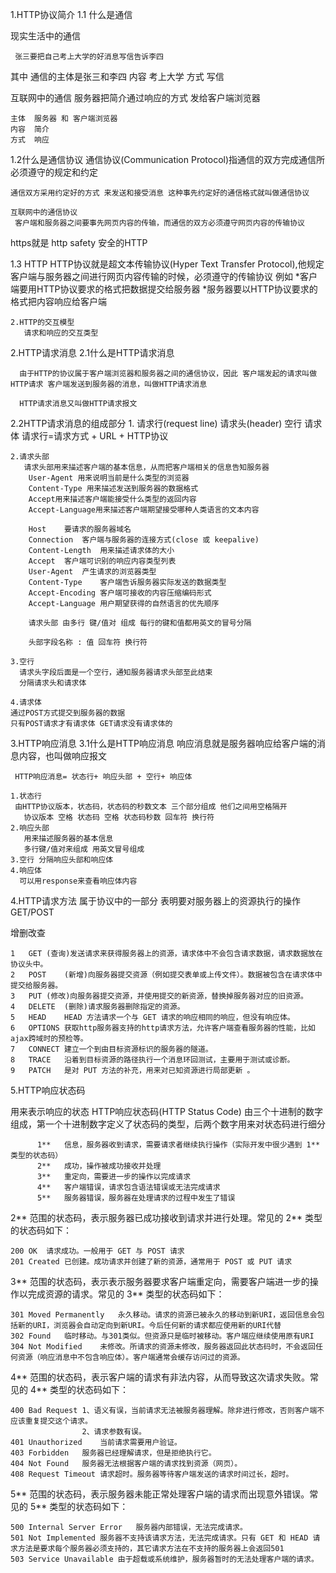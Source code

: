 1.HTTP协议简介
  1.1 什么是通信
   
   现实生活中的通信
     
     张三要把自己考上大学的好消息写信告诉李四
   
   其中
    通信的主体是张三和李四
    内容 考上大学
    方式 写信

   互联网中的通信
     服务器把简介通过响应的方式 发给客户端浏览器

    主体  服务器 和 客户端浏览器
    内容  简介
    方式  响应  
  
  1.2什么是通信协议
    通信协议(Communication Protocol)指通信的双方完成通信所必须遵守的规定和约定

    通信双方采用约定好的方式 来发送和接受消息 这种事先约定好的通信格式就叫做通信协议

    互联网中的通信协议
     客户端和服务器之间要事先网页内容的传输，而通信的双方必须遵守网页内容的传输协议

 <!-- 网页内容又叫做超文本 因此网页内容的传输协议就叫做超文本协议(HyperText Transfer Protocol) 简称HTTP协议 -->
   https就是 http safety 安全的HTTP
  

  1.3 HTTP
     HTTP协议就是超文本传输协议(Hyper Text Transfer Protocol),他规定客户端与服务器之间进行网页内容传输的时候，必须遵守的传输协议
    例如
     *客户端要用HTTP协议要求的格式把数据提交给服务器
     *服务器要以HTTP协议要求的格式把内容响应给客户端

    2.HTTP的交互模型
       请求和响应的交互类型

2.HTTP请求消息
   2.1什么是HTTP请求消息

      由于HTTP的协议属于客户端浏览器和服务器之间的通信协议，因此 客户端发起的请求叫做HTTP请求 客户端发送到服务器的消息，叫做HTTP请求消息

      HTTP请求消息又叫做HTTP请求报文

   2.2HTTP请求消息的组成部分
    1.  请求行(request line) 请求头(header) 空行 请求体
          请求行=请求方式 + URL + HTTP协议      

    2.请求头部
       请求头部用来描述客户端的基本信息，从而把客户端相关的信息告知服务器
        User-Agent 用来说明当前是什么类型的浏览器
        Content-Type 用来描述发送到服务器的数据格式
        Accept用来描述客户端能接受什么类型的返回内容
        Accept-Language用来描述客户端期望接受哪种人类语言的文本内容

        Host	要请求的服务器域名
        Connection	客户端与服务器的连接方式(close 或 keepalive)
        Content-Length	用来描述请求体的大小
        Accept	客户端可识别的响应内容类型列表
        User-Agent	产生请求的浏览器类型
        Content-Type	客户端告诉服务器实际发送的数据类型
        Accept-Encoding	客户端可接收的内容压缩编码形式
        Accept-Language	用户期望获得的自然语言的优先顺序

        请求头部 由多行 键/值对 组成 每行的键和值都用英文的冒号分隔

        头部字段名称 : 值 回车符 换行符

    3.空行
      请求头字段后面是一个空行，通知服务器请求头部至此结束
      分隔请求头和请求体

    4.请求体
    通过POST方式提交到服务器的数据
    只有POST请求才有请求体 GET请求没有请求体的

3.HTTP响应消息
   3.1什么是HTTP响应消息
     响应消息就是服务器响应给客户端的消息内容，也叫做响应报文  

     HTTP响应消息= 状态行+ 响应头部 + 空行+ 响应体
    
    1.状态行
     由HTTP协议版本，状态码，状态码的秒数文本 三个部分组成 他们之间用空格隔开
       协议版本 空格 状态码 空格 状态码秒数 回车符 换行符
    2.响应头部
       用来描述服务器的基本信息 
       多行键/值对来组成 用英文冒号组成  
    3.空行 分隔响应头部和响应体
    4.响应体 
      可以用response来查看响应体内容

4.HTTP请求方法
   属于协议中的一部分 表明要对服务器上的资源执行的操作
   GET/POST    

  增删改查

    1	GET	(查询)发送请求来获得服务器上的资源，请求体中不会包含请求数据，请求数据放在协议头中。
    2	POST	(新增)向服务器提交资源（例如提交表单或上传文件）。数据被包含在请求体中提交给服务器。
    3	PUT	(修改)向服务器提交资源，并使用提交的新资源，替换掉服务器对应的旧资源。
    4	DELETE	(删除)请求服务器删除指定的资源。
    5	HEAD	HEAD 方法请求一个与 GET 请求的响应相同的响应，但没有响应体。
    6	OPTIONS	获取http服务器支持的http请求方法，允许客户端查看服务器的性能，比如ajax跨域时的预检等。
    7	CONNECT	建立一个到由目标资源标识的服务器的隧道。
    8	TRACE	沿着到目标资源的路径执行一个消息环回测试，主要用于测试或诊断。
    9	PATCH	是对 PUT 方法的补充，用来对已知资源进行局部更新 。

5.HTTP响应状态码

  用来表示响应的状态
  HTTP响应状态码(HTTP Status Code)
  由三个十进制的数字组成，第一个十进制数字定义了状态码的类型，后两个数字用来对状态码进行细分

          1**	信息，服务器收到请求，需要请求者继续执行操作（实际开发中很少遇到 1** 类型的状态码）
          2**	成功，操作被成功接收并处理
          3**	重定向，需要进一步的操作以完成请求
          4**	客户端错误，请求包含语法错误或无法完成请求
          5**	服务器错误，服务器在处理请求的过程中发生了错误

2** 范围的状态码，表示服务器已成功接收到请求并进行处理。常见的 2** 类型的状态码如下：

    200	OK	请求成功。一般用于 GET 与 POST 请求
    201	Created	已创建。成功请求并创建了新的资源，通常用于 POST 或 PUT 请求

3** 范围的状态码，表示表示服务器要求客户端重定向，需要客户端进一步的操作以完成资源的请求。常见的 3** 类型的状态码如下：  

    301	Moved Permanently	永久移动。请求的资源已被永久的移动到新URI，返回信息会包括新的URI，浏览器会自动定向到新URI。今后任何新的请求都应使用新的URI代替
    302	Found	临时移动。与301类似。但资源只是临时被移动。客户端应继续使用原有URI
    304	Not Modified	未修改。所请求的资源未修改，服务器返回此状态码时，不会返回任何资源（响应消息中不包含响应体）。客户端通常会缓存访问过的资源。

4** 范围的状态码，表示客户端的请求有非法内容，从而导致这次请求失败。常见的 4** 类型的状态码如下：

    400	Bad Request	1、语义有误，当前请求无法被服务器理解。除非进行修改，否则客户端不应该重复提交这个请求。
                    2、请求参数有误。
    401	Unauthorized	当前请求需要用户验证。
    403	Forbidden	服务器已经理解请求，但是拒绝执行它。
    404	Not Found	服务器无法根据客户端的请求找到资源（网页）。
    408	Request Timeout	请求超时。服务器等待客户端发送的请求时间过长，超时。

5** 范围的状态码，表示服务器未能正常处理客户端的请求而出现意外错误。常见的 5** 类型的状态码如下：
  
    500	Internal Server Error	服务器内部错误，无法完成请求。
    501	Not Implemented	服务器不支持该请求方法，无法完成请求。只有 GET 和 HEAD 请求方法是要求每个服务器必须支持的，其它请求方法在不支持的服务器上会返回501
    503	Service Unavailable	由于超载或系统维护，服务器暂时的无法处理客户端的请求。